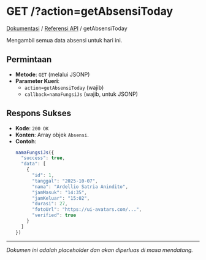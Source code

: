 # GET /?action=getAbsensiToday

<a href="../README.md">Dokumentasi</a> / <a href="../API.md">Referensi API</a> / getAbsensiToday

Mengambil semua data absensi untuk hari ini.

## Permintaan

- **Metode**: `GET` (melalui JSONP)
- **Parameter Kueri**:
    - `action=getAbsensiToday` (wajib)
    - `callback=namaFungsiJs` (wajib, untuk JSONP)

## Respons Sukses

- **Kode**: `200 OK`
- **Konten**: Array objek `Absensi`.
- **Contoh**:
  ```javascript
  namaFungsiJs({
    "success": true,
    "data": [
      {
        "id": 1,
        "tanggal": "2025-10-07",
        "nama": "Ardellio Satria Anindito",
        "jamMasuk": "14:35",
        "jamKeluar": "15:02",
        "durasi": 27,
        "fotoUrl": "https://ui-avatars.com/...",
        "verified": true
      }
    ]
  })
  ```

---
*Dokumen ini adalah placeholder dan akan diperluas di masa mendatang.*